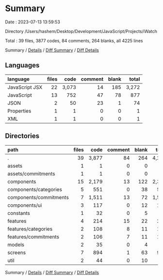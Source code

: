# Summary

Date : 2023-07-13 13:59:53

Directory /Users/hashem/Desktop/Development/JavaScript/Projects/iWatch

Total : 39 files,  3877 codes, 84 comments, 264 blanks, all 4225 lines

Summary / [Details](details.md) / [Diff Summary](diff.md) / [Diff Details](diff-details.md)

## Languages
| language | files | code | comment | blank | total |
| :--- | ---: | ---: | ---: | ---: | ---: |
| JavaScript JSX | 22 | 3,073 | 14 | 185 | 3,272 |
| JavaScript | 13 | 752 | 47 | 78 | 877 |
| JSON | 2 | 50 | 23 | 1 | 74 |
| Properties | 1 | 1 | 0 | 0 | 1 |
| XML | 1 | 1 | 0 | 0 | 1 |

## Directories
| path | files | code | comment | blank | total |
| :--- | ---: | ---: | ---: | ---: | ---: |
| . | 39 | 3,877 | 84 | 264 | 4,225 |
| assets | 1 | 1 | 0 | 0 | 1 |
| assets/commitments | 1 | 1 | 0 | 0 | 1 |
| components | 15 | 2,179 | 13 | 122 | 2,314 |
| components/categories | 5 | 551 | 0 | 38 | 589 |
| components/commitments | 7 | 1,511 | 13 | 72 | 1,596 |
| components/ui | 3 | 117 | 0 | 12 | 129 |
| constants | 1 | 32 | 0 | 5 | 37 |
| features | 4 | 214 | 15 | 22 | 251 |
| features/categories | 2 | 108 | 8 | 11 | 127 |
| features/commitments | 2 | 106 | 7 | 11 | 124 |
| models | 2 | 35 | 0 | 4 | 39 |
| screens | 7 | 894 | 1 | 63 | 958 |
| util | 2 | 44 | 0 | 10 | 54 |

Summary / [Details](details.md) / [Diff Summary](diff.md) / [Diff Details](diff-details.md)